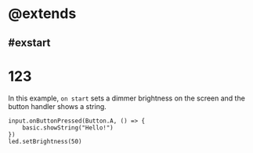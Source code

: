 # @extends

## #exstart

# 123

In this example, `on start` sets a dimmer brightness on the screen and the button handler shows a string.

```blocks
input.onButtonPressed(Button.A, () => {
    basic.showString("Hello!")
})
led.setBrightness(50)
```
